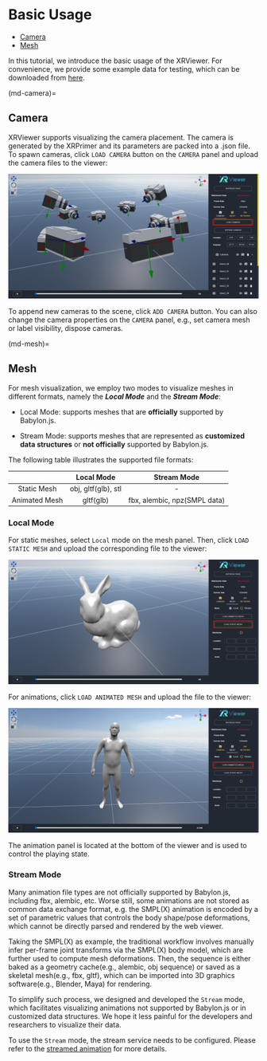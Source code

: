 # Basic Usage

- [Camera](md-camera)
- [Mesh](md-mesh)

In this tutorial, we introduce the basic usage of the XRViewer. For convenience, we provide some example data for testing, which can be downloaded from [here](https://drive.google.com/file/d/1b_eY9-hG_2t8nDCk7LiNv_xOToAPjFd2/view?usp=sharing).

(md-camera)=

## Camera

XRViewer supports visualizing the camera placement. The camera is generated by the XRPrimer and its parameters are packed into a .json file. To spawn cameras, click `LOAD CAMERA` button on the `CAMERA` panel and upload the camera files to the viewer:

![alt camera_visualization](../_static/web/camera_example.png)

To append new cameras to the scene, click `ADD CAMERA` button. You can also change the camera properties on the `CAMERA` panel, e.g., set camera mesh or label visibility, dispose cameras.

(md-mesh)=

## Mesh

For mesh visualization, we employ two modes to visualize meshes in different formats, namely the ***Local Mode*** and the ***Stream Mode***:

 - Local Mode: supports meshes that are **officially** supported by Babylon.js.

 - Stream Mode: supports meshes that are represented as **customized data structures** or **not officially** supported by Babylon.js.

The following table illustrates the supported file formats:

| | Local Mode | Stream Mode |
| :----: | :----: | :----: |
| Static Mesh | obj, gltf(glb), stl | - |
| Animated Mesh | gltf(glb) | fbx, alembic, npz(SMPL data) |

### Local Mode

For static meshes, select `Local` mode on the mesh panel. Then, click `LOAD STATIC MESH` and upload the corresponding file to the viewer:

![alt local_static_mesh](../_static/web/static_mesh_example.png)

For animations, click `LOAD ANIMATED MESH` and upload the file to the viewer:

![alt local_animation](../_static/web/local_animation_example.png)

The animation panel is located at the bottom of the viewer and is used to control the playing state.

### Stream Mode

Many animation file types are not officially supported by Babylon.js, including fbx, alembic, etc. Worse still, some animations are not stored as common data exchange format, e.g. the SMPL(X) animation is encoded by a set of parametric values that controls the body shape/pose deformations, which cannot be directly parsed and rendered by the web viewer.

Taking the SMPL(X) as example, the traditional workflow involves manually infer per-frame joint transforms via the SMPL(X) body model, which are further used to compute mesh deformations. Then, the sequence is either baked as a geometry cache(e.g., alembic, obj sequence) or saved as a skeletal mesh(e.g., fbx, gltf), which can be imported into 3D graphics software(e.g., Blender, Maya) for rendering.

To simplify such process, we designed and developed the `Stream` mode, which facilitates visualizing animations not supported by Babylon.js or in customized data structures. We hope it less painful for the developers and researchers to visualize their data.

To use the `Stream` mode, the stream service needs to be configured. Please refer to the [streamed animation](../streamed_animation/stream_service.md) for more details.

